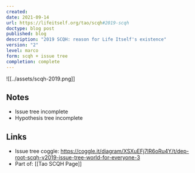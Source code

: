 ```yaml
---
created: 
date: 2021-09-14
url: https://lifeitself.org/tao/scqh#2019-scqh
doctype: blog post
published: blog
description: "2019 SCQH: reason for Life Itself's existence"
version: "2"
level: marco
form: scqh + issue tree
completion: complete
---
```


![[../assets/scqh-2019.png]]

## Notes

- Issue tree incomplete
- Hypothesis tree incomplete

## Links

- Issue tree coggle: https://coggle.it/diagram/XSXuEFj7lR6oRu4Y/t/dep-root-scqh-v2019-issue-tree-world-for-everyone-3
- Part of: [[Tao SCQH Page]]
